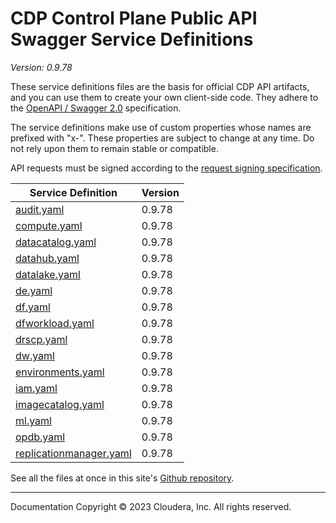 # CDP Control Plane Public API Swagger Service Definitions

*Version: 0.9.78*

These service definitions files are the basis for official CDP API artifacts,
and you can use them to create your own client-side code. They adhere to the
[OpenAPI / Swagger 2.0](https://swagger.io/specification/v2/) specification.

The service definitions make use of custom properties whose names are prefixed
with "x-". These properties are subject to change at any time. Do not rely upon
them to remain stable or compatible.

API requests must be signed according to the
[request signing specification](request_signing.md).

| Service Definition | Version |
| --- | --- |
| [audit.yaml](./audit.yaml) | 0.9.78 |
| [compute.yaml](./compute.yaml) | 0.9.78 |
| [datacatalog.yaml](./datacatalog.yaml) | 0.9.78 |
| [datahub.yaml](./datahub.yaml) | 0.9.78 |
| [datalake.yaml](./datalake.yaml) | 0.9.78 |
| [de.yaml](./de.yaml) | 0.9.78 |
| [df.yaml](./df.yaml) | 0.9.78 |
| [dfworkload.yaml](./dfworkload.yaml) | 0.9.78 |
| [drscp.yaml](./drscp.yaml) | 0.9.78 |
| [dw.yaml](./dw.yaml) | 0.9.78 |
| [environments.yaml](./environments.yaml) | 0.9.78 |
| [iam.yaml](./iam.yaml) | 0.9.78 |
| [imagecatalog.yaml](./imagecatalog.yaml) | 0.9.78 |
| [ml.yaml](./ml.yaml) | 0.9.78 |
| [opdb.yaml](./opdb.yaml) | 0.9.78 |
| [replicationmanager.yaml](./replicationmanager.yaml) | 0.9.78 |

See all the files at once in this site's
[Github repository](https://github.com/cloudera/cdp-dev-docs/tree/master/api-docs/swagger).

----

Documentation Copyright © 2023 Cloudera, Inc. All rights reserved.

